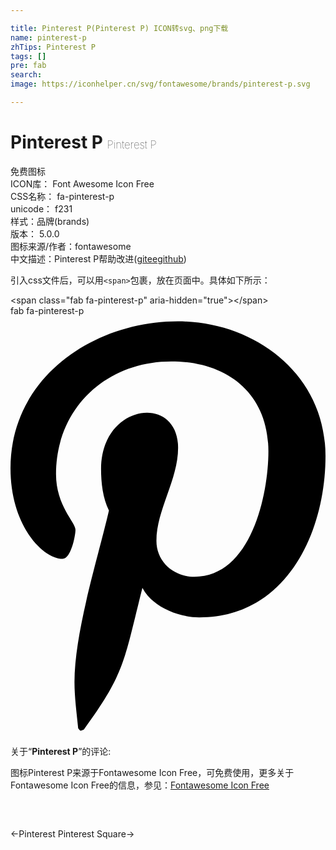 ```yaml
---

title: Pinterest P(Pinterest P) ICON转svg、png下载
name: pinterest-p
zhTips: Pinterest P
tags: []
pre: fab
search: 
image: https://iconhelper.cn/svg/fontawesome/brands/pinterest-p.svg

---
```


# Pinterest P  <small style="font-size: 60%;font-weight: 100">Pinterest P</small>


<div class="detail-page">
<p>
<span><span class="badge-success badge">免费图标</span> </span>
<br/>
<span>
ICON库：
<span class="badge-secondary badge">Font Awesome Icon Free</span> 
</span>
<br/>
<span>
CSS名称：
<span class="badge-secondary badge">fa-pinterest-p</span> 
</span>
<br/>
<span>
unicode：
<span class="badge-secondary badge">f231</span> 
<copy-btn content='f231' btn-title=""></copy-btn>
<copy-btn :content='String.fromCodePoint(parseInt("f231", 16))' btn-title="复制U"></copy-btn>
</span><br/><span>样式：<span class="badge-light badge">品牌(brands)</span></span>
<br/>
<span>
版本：
<span class="badge-secondary badge">5.0.0</span> 
</span>
<br/>
<span>图标来源/作者：<span class="badge-light badge">fontawesome</span></span> 
<br/>
<span class="zh-detail">中文描述：<span class="badge-primary badge">Pinterest P</span><span class="help-link"><span>帮助改进</span>(<a href="https://gitee.com/liuwave/icon-helper/edit/master/json/fontawesome/brands/pinterest-p.json" target="_blank" rel="noopener noreferrer">gitee</a><a href="https://github.com/liuwave/icon-helper/edit/master/json/fontawesome/brands/pinterest-p.json" target="_blank" rel="noopener noreferrer">github</a></span>)</span><br/>
</p>
</div>
<div class="alert alert-dark">
  <i class="fab fa-pinterest-p fa-xs"></i>
  <i class="fab fa-pinterest-p fa-sm"></i>
  <i class="fab fa-pinterest-p fa-lg"></i>
  <i class="fab fa-pinterest-p fa-2x"></i>
  <i class="fab fa-pinterest-p fa-3x"></i>
  <i class="fab fa-pinterest-p fa-5x"></i>
  <i class="fab fa-pinterest-p fa-7x"></i>
</div>
<div>
  <p>引入css文件后，可以用<code>&lt;span&gt;</code>包裹，放在页面中。具体如下所示：    
  </p>
  <div class="alert alert-primary" style="font-size: 14px">
    &lt;span class="fab fa-pinterest-p" aria-hidden="true"&gt;&lt;/span&gt;
    <copy-btn content='<span class="fab fa-pinterest-p" aria-hidden="true"></span>'></copy-btn>
  </div>
  <div class="alert alert-secondary">
    <i class="fab fa-pinterest-p"
    style="font-size: 24px"
    aria-hidden="true"></i> fab fa-pinterest-p
    <copy-btn content="fab fa-pinterest-p" btn-title="复制图标名称"></copy-btn>
  </div>
</div>
<div id="svg" class="svg-wrap">
<svg xmlns="http://www.w3.org/2000/svg" viewBox="0 0 384 512"><path d="M204 6.5C101.4 6.5 0 74.9 0 185.6 0 256 39.6 296 63.6 296c9.9 0 15.6-27.6 15.6-35.4 0-9.3-23.7-29.1-23.7-67.8 0-80.4 61.2-137.4 140.4-137.4 68.1 0 118.5 38.7 118.5 109.8 0 53.1-21.3 152.7-90.3 152.7-24.9 0-46.2-18-46.2-43.8 0-37.8 26.4-74.4 26.4-113.4 0-66.2-93.9-54.2-93.9 25.8 0 16.8 2.1 35.4 9.6 50.7-13.8 59.4-42 147.9-42 209.1 0 18.9 2.7 37.5 4.5 56.4 3.4 3.8 1.7 3.4 6.9 1.5 50.4-69 48.6-82.5 71.4-172.8 12.3 23.4 44.1 36 69.3 36 106.2 0 153.9-103.5 153.9-196.8C384 71.3 298.2 6.5 204 6.5z"/></svg>
</div>
<detail full-name='fa-pinterest-p'></detail>
<div class="icon-detail__container">
<p>关于“<b>Pinterest P</b>”的评论:</p>
</div>
<Vssue title="关于“Pinterest P”的评论" />    
<div><p>图标Pinterest P来源于Fontawesome Icon Free，可免费使用，更多关于  Fontawesome Icon Free的信息，参见：<a target="_blank" href="https://iconhelper.cn/fontawesome.html">Fontawesome Icon Free</a>
</p></div>

<div style="padding:2rem 0 " class="page-nav"><p class="inner"><span class="prev">←<router-link to="/icon/brands/pinterest.html">Pinterest</router-link></span> <span class="next"><router-link to="/icon/brands/pinterest-square.html">Pinterest Square</router-link>→</span></p></div>
